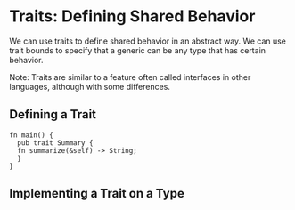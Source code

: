 # Traits: Defining Shared Behavior
We can use traits to define shared behavior in an abstract way. We can use trait bounds to specify that a generic can be any type that has certain behavior.

Note: Traits are similar to a feature often called interfaces in other languages, although with some differences.

## Defining a Trait

    fn main() {
      pub trait Summary {
      fn summarize(&self) -> String;
      }
    }

## Implementing a Trait on a Type
